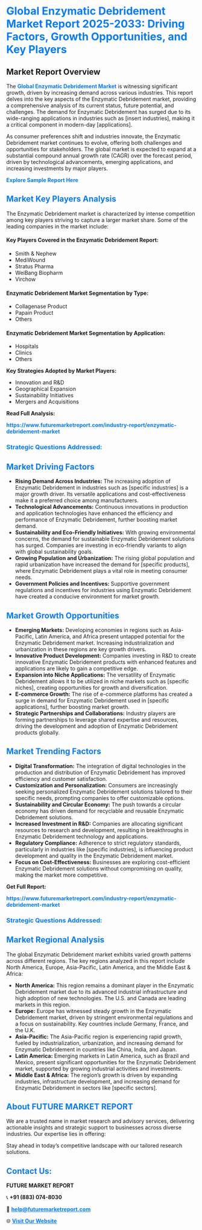 <h1 style="color: #007BFF;">Global Enzymatic Debridement Market Report 2025-2033: Driving Factors, Growth Opportunities, and Key Players</h1>

<section id="overview">
<h2>Market Report Overview</h2>
<p>The <a href="https://www.futuremarketreport.com/industry-report/enzymatic-debridement-market" style="color: #007BFF; text-decoration: none;"><strong>Global Enzymatic Debridement Market</strong></a> is witnessing significant growth, driven by increasing demand across various industries. This report delves into the key aspects of the Enzymatic Debridement market, providing a comprehensive analysis of its current status, future potential, and challenges. The demand for Enzymatic Debridement has surged due to its wide-ranging applications in industries such as [insert industries], making it a critical component in modern-day [applications].</p>
<p>As consumer preferences shift and industries innovate, the Enzymatic Debridement market continues to evolve, offering both challenges and opportunities for stakeholders. The global market is expected to expand at a substantial compound annual growth rate (CAGR) over the forecast period, driven by technological advancements, emerging applications, and increasing investments by major players.</p>
</section>

<section id="overview">
<p><a href="https://www.futuremarketreport.com/request-sample/reportId=80527" style="color: #007BFF; text-decoration: none;"><strong>Explore Sample Report Here</strong></a></p>
</section>

<section id="key-players">
<h2 style="color: #007BFF;">Market Key Players Analysis</h2>
<p>The Enzymatic Debridement market is characterized by intense competition among key players striving to capture a larger market share. Some of the leading companies in the market include:</p>
<h4>Key Players Covered in the Enzymatic Debridement Report:</h4>
<ul><li>Smith &amp; Nephew</li><li>MediWound</li><li>Stratus Pharma</li><li>WeiBang Biopharm</li><li>Virchow</li></ul>
<h4>Enzymatic Debridement Market Segmentation by Type:</h4>
<ul><li>Collagenase Product</li><li>Papain Product</li><li>Others</li></ul>

<h4>Enzymatic Debridement Market Segmentation by Application:</h4>
<ul><li>Hospitals</li><li>Clinics</li><li>Others</li></ul>
<p><strong>Key Strategies Adopted by Market Players:</strong></p>
<ul>
<li>Innovation and R&D</li>
<li>Geographical Expansion</li>
<li>Sustainability Initiatives</li>
<li>Mergers and Acquisitions</li>
</ul>
</section>

<section>
<p><strong>Read Full Analysis: </strong></p><a href="https://www.futuremarketreport.com/industry-report/enzymatic-debridement-market" style="color: #007BFF; text-decoration: none;"><strong>https://www.futuremarketreport.com/industry-report/enzymatic-debridement-market</strong></a>
<h3 style="color: #007BFF;">Strategic Questions Addressed:</h3>
</section>

<section id="driving-factors">
<h2 style="color: #007BFF;">Market Driving Factors</h2>
<ul>
<li><strong>Rising Demand Across Industries:</strong> The increasing adoption of Enzymatic Debridement in industries such as [specific industries] is a major growth driver. Its versatile applications and cost-effectiveness make it a preferred choice among manufacturers.</li>
<li><strong>Technological Advancements:</strong> Continuous innovations in production and application technologies have enhanced the efficiency and performance of Enzymatic Debridement, further boosting market demand.</li>
<li><strong>Sustainability and Eco-Friendly Initiatives:</strong> With growing environmental concerns, the demand for sustainable Enzymatic Debridement solutions has surged. Companies are investing in eco-friendly variants to align with global sustainability goals.</li>
<li><strong>Growing Population and Urbanization:</strong> The rising global population and rapid urbanization have increased the demand for [specific products], where Enzymatic Debridement plays a vital role in meeting consumer needs.</li>
<li><strong>Government Policies and Incentives:</strong> Supportive government regulations and incentives for industries using Enzymatic Debridement have created a conducive environment for market growth.</li>
</ul>
</section>

<section id="growth-opportunities">
<h2 style="color: #007BFF;">Market Growth Opportunities</h2>
<ul>
<li><strong>Emerging Markets:</strong> Developing economies in regions such as Asia-Pacific, Latin America, and Africa present untapped potential for the Enzymatic Debridement market. Increasing industrialization and urbanization in these regions are key growth drivers.</li>
<li><strong>Innovative Product Development:</strong> Companies investing in R&D to create innovative Enzymatic Debridement products with enhanced features and applications are likely to gain a competitive edge.</li>
<li><strong>Expansion into Niche Applications:</strong> The versatility of Enzymatic Debridement allows it to be utilized in niche markets such as [specific niches], creating opportunities for growth and diversification.</li>
<li><strong>E-commerce Growth:</strong> The rise of e-commerce platforms has created a surge in demand for Enzymatic Debridement used in [specific applications], further boosting market growth.</li>
<li><strong>Strategic Partnerships and Collaborations:</strong> Industry players are forming partnerships to leverage shared expertise and resources, driving the development and adoption of Enzymatic Debridement products globally.</li>
</ul>
</section>

<section id="trending-factors">
<h2 style="color: #007BFF;">Market Trending Factors</h2>
<ul>
<li><strong>Digital Transformation:</strong> The integration of digital technologies in the production and distribution of Enzymatic Debridement has improved efficiency and customer satisfaction.</li>
<li><strong>Customization and Personalization:</strong> Consumers are increasingly seeking personalized Enzymatic Debridement solutions tailored to their specific needs, prompting companies to offer customizable options.</li>
<li><strong>Sustainability and Circular Economy:</strong> The push towards a circular economy has driven demand for recyclable and reusable Enzymatic Debridement solutions.</li>
<li><strong>Increased Investment in R&D:</strong> Companies are allocating significant resources to research and development, resulting in breakthroughs in Enzymatic Debridement technology and applications.</li>
<li><strong>Regulatory Compliance:</strong> Adherence to strict regulatory standards, particularly in industries like [specific industries], is influencing product development and quality in the Enzymatic Debridement market.</li>
<li><strong>Focus on Cost-Effectiveness:</strong> Businesses are exploring cost-efficient Enzymatic Debridement solutions without compromising on quality, making the market more competitive.</li>
</ul>
</section>

<section>
<p><strong>Get Full Report: </strong></p><a href="https://www.futuremarketreport.com/industry-report/enzymatic-debridement-market" style="color: #007BFF; text-decoration: none;"><strong>https://www.futuremarketreport.com/industry-report/enzymatic-debridement-market</strong></a>
<h3 style="color: #007BFF;">Strategic Questions Addressed:</h3>
</section>


<section id="regional-analysis">
<h2 style="color: #007BFF;">Market Regional Analysis</h2>
<p>The global Enzymatic Debridement market exhibits varied growth patterns across different regions. The key regions analyzed in this report include North America, Europe, Asia-Pacific, Latin America, and the Middle East & Africa:</p>
<ul>
<li><strong>North America:</strong> This region remains a dominant player in the Enzymatic Debridement market due to its advanced industrial infrastructure and high adoption of new technologies. The U.S. and Canada are leading markets in this region.</li>
<li><strong>Europe:</strong> Europe has witnessed steady growth in the Enzymatic Debridement market, driven by stringent environmental regulations and a focus on sustainability. Key countries include Germany, France, and the U.K.</li>
<li><strong>Asia-Pacific:</strong> The Asia-Pacific region is experiencing rapid growth, fueled by industrialization, urbanization, and increasing demand for Enzymatic Debridement in countries like China, India, and Japan.</li>
<li><strong>Latin America:</strong> Emerging markets in Latin America, such as Brazil and Mexico, present significant opportunities for the Enzymatic Debridement market, supported by growing industrial activities and investments.</li>
<li><strong>Middle East & Africa:</strong> The region’s growth is driven by expanding industries, infrastructure development, and increasing demand for Enzymatic Debridement in sectors like [specific sectors].</li>
</ul>
</section>

<footer>
<h2 style="color: #007BFF;">About FUTURE MARKET REPORT</h2>
<p>We are a trusted name in market research and advisory services, delivering actionable insights and strategic support to businesses across diverse industries. Our expertise lies in offering:</p>

<p>Stay ahead in today’s competitive landscape with our tailored research solutions.</p>

<h2 style="color: #007BFF;">Contact Us:</h2>
<p><strong>FUTURE MARKET REPORT</strong></p>
<p>📞 <strong>+91 (883) 074-8030</strong></p>
<p>📧 <strong><a href="mailto:help@futuremarketreport.com" style="color: #007BFF;">help@futuremarketreport.com</a></strong></p>
<p>🌐 <strong><a href="https://www.futuremarketreport.com/" style="color: #007BFF;">Visit Our Website</a></strong></p>
</footer>